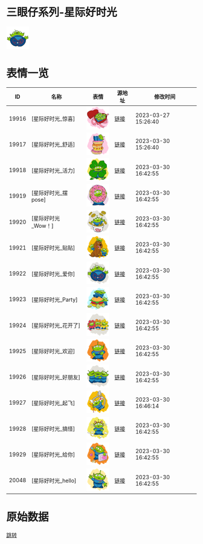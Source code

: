# 三眼仔系列-星际好时光

<img src="./cover.png" height="60" alt="cover" />

# 表情一览

|ID|名称|表情|源地址|修改时间|
|----|----|----|----|----|
|19916|[星际好时光_惊喜]|<img src="./pic/019916_%5B星际好时光_惊喜%5D.png" height="60" alt="惊喜"/>|[链接](https://i0.hdslb.com/bfs/emote/0f05bc33f56a313c6eb4978780868a4ac851d6e5.png)|2023-03-27 15:26:40|
|19917|[星际好时光_舒适]|<img src="./pic/019917_%5B星际好时光_舒适%5D.png" height="60" alt="舒适"/>|[链接](https://i0.hdslb.com/bfs/emote/01fa9c7bddaf1346ee3e4890973662cbe89a809a.png)|2023-03-30 15:26:40|
|19918|[星际好时光_活力]|<img src="./pic/019918_%5B星际好时光_活力%5D.png" height="60" alt="活力"/>|[链接](https://i0.hdslb.com/bfs/emote/8e8063489eae42a5b70ff538cf24f5bab70211e4.png)|2023-03-30 16:42:55|
|19919|[星际好时光_摆pose]|<img src="./pic/019919_%5B星际好时光_摆pose%5D.png" height="60" alt="摆pose"/>|[链接](https://i0.hdslb.com/bfs/emote/a53b5e29f4654f058803d38dad7af98f814b97fa.png)|2023-03-30 16:42:55|
|19920|[星际好时光_Wow！]|<img src="./pic/019920_%5B星际好时光_Wow！%5D.png" height="60" alt="Wow！"/>|[链接](https://i0.hdslb.com/bfs/emote/9da8333692230332d1f5b7a241ac0c0bf37c78e9.png)|2023-03-30 16:42:55|
|19921|[星际好时光_贴贴]|<img src="./pic/019921_%5B星际好时光_贴贴%5D.png" height="60" alt="贴贴"/>|[链接](https://i0.hdslb.com/bfs/emote/b2ac0c0ec29b55d88067170f7c46d7dbe974de12.png)|2023-03-30 16:42:55|
|19922|[星际好时光_爱你]|<img src="./pic/019922_%5B星际好时光_爱你%5D.png" height="60" alt="爱你"/>|[链接](https://i0.hdslb.com/bfs/emote/091793163d31660c4b069c77ebdd6db3e98c455a.png)|2023-03-30 16:42:55|
|19923|[星际好时光_Party]|<img src="./pic/019923_%5B星际好时光_Party%5D.png" height="60" alt="Party"/>|[链接](https://i0.hdslb.com/bfs/emote/d3c94fad96828c8559661b9be096e2fb00b8da96.png)|2023-03-30 16:42:55|
|19924|[星际好时光_花开了]|<img src="./pic/019924_%5B星际好时光_花开了%5D.png" height="60" alt="花开了"/>|[链接](https://i0.hdslb.com/bfs/emote/e8a351ac975416a053fbb665a9b3e31d0c640c71.png)|2023-03-30 16:42:55|
|19925|[星际好时光_欢迎]|<img src="./pic/019925_%5B星际好时光_欢迎%5D.png" height="60" alt="欢迎"/>|[链接](https://i0.hdslb.com/bfs/emote/1c635645c7965783130c59dbd7d814bec2027495.png)|2023-03-30 16:42:55|
|19926|[星际好时光_好朋友]|<img src="./pic/019926_%5B星际好时光_好朋友%5D.png" height="60" alt="好朋友"/>|[链接](https://i0.hdslb.com/bfs/emote/56e53c9bcef3f51671baae4de10227a3aff36326.png)|2023-03-30 16:42:55|
|19927|[星际好时光_起飞]|<img src="./pic/019927_%5B星际好时光_起飞%5D.png" height="60" alt="起飞"/>|[链接](https://i0.hdslb.com/bfs/emote/8709de9109fe7f7b2cc5cd85c38cfd6214cca885.png)|2023-03-30 16:46:14|
|19928|[星际好时光_搞怪]|<img src="./pic/019928_%5B星际好时光_搞怪%5D.png" height="60" alt="搞怪"/>|[链接](https://i0.hdslb.com/bfs/emote/302c2092d4f2b0c6cf41cc82e9da157973d158c7.png)|2023-03-30 16:42:55|
|19929|[星际好时光_给你]|<img src="./pic/019929_%5B星际好时光_给你%5D.png" height="60" alt="给你"/>|[链接](https://i0.hdslb.com/bfs/emote/b5eeabb765949d512b1c840a22bb0e77b84dd5de.png)|2023-03-30 16:42:55|
|20048|[星际好时光_hello]|<img src="./pic/020048_%5B星际好时光_hello%5D.png" height="60" alt="hello"/>|[链接](https://i0.hdslb.com/bfs/emote/09a1a2b705141811339b0075fdc2bb610800190d.png)|2023-03-30 16:42:55|

# 原始数据

[跳转](./raw.json)

